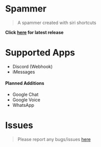 # Spammer
> A spammer created with siri shortcuts

**Click [here](https://github.com/taksheel-club/Spammer/releases/latest) for latest release**

# Supported Apps
- Discord (Webhook)
- iMessages

#### Planned Additions
- Google Chat
- Google Voice
- WhatsApp

# Issues
> Please report any bugs/issues [here](https://github.com/taksheel-club/Spammer/issues/new)
